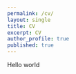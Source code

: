 ```yaml
---
permalink: /cv/
layout: single
title: CV
excerpt: CV
author_profile: true
published: true
---
```


Hello world
